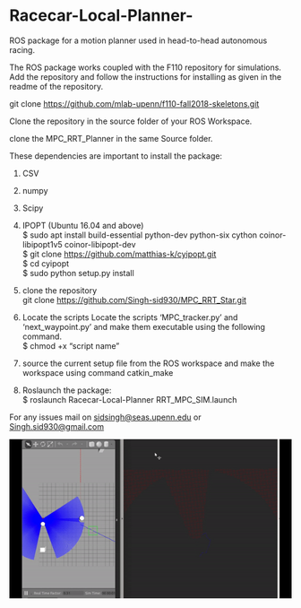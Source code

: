 # Racecar-Local-Planner-
ROS package for a motion planner used in head-to-head autonomous racing.

The ROS package works coupled with the F110 repository for simulations. 
Add the repository and follow the instructions for installing as given in the readme of the repository. 


git clone https://github.com/mlab-upenn/f110-fall2018-skeletons.git

Clone the repository in the source folder of your ROS Workspace. 

clone the MPC_RRT_Planner in the same Source folder. 

These dependencies are important to install the package: 

1. CSV
2. numpy
3. Scipy
4. IPOPT (Ubuntu 16.04 and above) <br />
	$ sudo apt install build-essential python-dev python-six cython coinor-libipopt1v5 coinor-libipopt-dev<br />
	$ git clone https://github.com/matthias-k/cyipopt.git<br />
	$ cd cyipopt<br />
	$ sudo python setup.py install<br />
5. clone the repository<br /> 
	git clone https://github.com/Singh-sid930/MPC_RRT_Star.git<br />
6. Locate the scripts Locate the scripts ‘MPC_tracker.py’ and ‘next_waypoint.py’ and make them executable using the
following command.<br />
	$ chmod +x “script name”<br />

7. source the current setup file from the ROS workspace and make the workspace using command catkin_make
8. Roslaunch the package: <br />
	$ roslaunch Racecar-Local-Planner RRT_MPC_SIM.launch


For any issues mail on sidsingh@seas.upenn.edu or Singh.sid930@gmail.com

![](mpc.gif)

